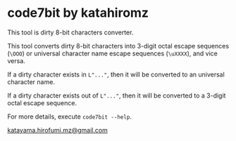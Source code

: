 # code7bit by katahiromz

This tool is dirty 8-bit characters converter.

This tool converts dirty 8-bit characters into 3-digit octal
escape sequences (`\OOO`) or universal character name escape
sequences (`\uXXXX`), and vice versa.

If a dirty character exists in `L"..."`, then it will be
converted to an universal character name.

If a dirty character exists out of `L"..."`, then it will
be converted to a 3-digit octal escape sequence.

For more details, execute `code7bit --help`.

katayama.hirofumi.mz@gmail.com
